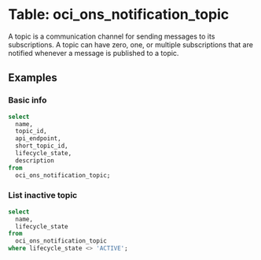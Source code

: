 # Table: oci_ons_notification_topic

A topic is a communication channel for sending messages to its subscriptions. A topic can have zero, one, or multiple subscriptions that are notified whenever a message is published to a topic.

## Examples

### Basic info

```sql
select
  name,
  topic_id,
  api_endpoint,
  short_topic_id,
  lifecycle_state,
  description
from
  oci_ons_notification_topic;
```

### List inactive topic

```sql
select
  name,
  lifecycle_state
from
  oci_ons_notification_topic
where lifecycle_state <> 'ACTIVE';
```
